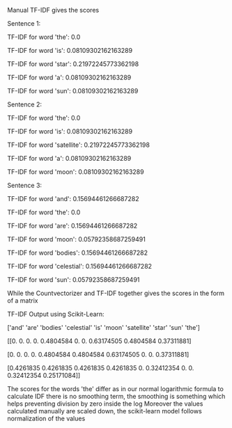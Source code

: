 Manual TF-IDF gives the scores

Sentence 1:

TF-IDF for word 'the': 0.0

TF-IDF for word 'is': 0.08109302162163289

TF-IDF for word 'star': 0.21972245773362198

TF-IDF for word 'a': 0.08109302162163289

TF-IDF for word 'sun': 0.08109302162163289

Sentence 2:

TF-IDF for word 'the': 0.0

TF-IDF for word 'is': 0.08109302162163289

TF-IDF for word 'satellite': 0.21972245773362198

TF-IDF for word 'a': 0.08109302162163289

TF-IDF for word 'moon': 0.08109302162163289

Sentence 3:

TF-IDF for word 'and': 0.15694461266687282

TF-IDF for word 'the': 0.0

TF-IDF for word 'are': 0.15694461266687282

TF-IDF for word 'moon': 0.05792358687259491

TF-IDF for word 'bodies': 0.15694461266687282

TF-IDF for word 'celestial': 0.15694461266687282

TF-IDF for word 'sun': 0.05792358687259491



While the Countvectorizer and TF-IDF together gives the scores in the form of a matrix

TF-IDF Output using Scikit-Learn:

['and'      'are'      'bodies'   'celestial' 'is'       'moon'    'satellite' 'star'     'sun'      'the']

[[0.         0.         0.         0.         0.4804584  0.         0.         0.63174505 0.4804584  0.37311881]

 [0.         0.         0.         0.         0.4804584  0.4804584  0.63174505 0.         0.         0.37311881]
 
 [0.4261835  0.4261835  0.4261835  0.4261835  0.         0.32412354 0.         0.         0.32412354 0.25171084]]


The scores for the words 'the' differ as in our normal logarithmic formula to calculate IDF there is no smoothing term, the smoothing is something which helps preventing division by zero inside the log
Moreover the values calculated manually are scaled down, the scikit-learn model follows normalization of the values

